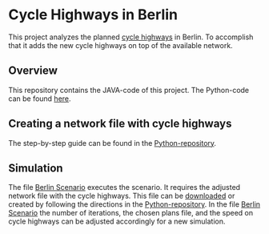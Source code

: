 # Cycle Highways in Berlin

This project analyzes the planned [cycle highways](https://www.berlin.de/sen/uvk/mobilitaet-und-verkehr/verkehrsplanung/radverkehr/radschnellverbindungen/) in Berlin.
To accomplish that it adds the new cycle highways on top of the available network.

## Overview

This repository contains the JAVA-code of this project.
The Python-code can be found [here](https://github.com/benbaute/matsim-berlin-analysis).

## Creating a network file with cycle highways

The step-by-step guide can be found in the [Python-repository](https://github.com/benbaute/matsim-berlin-analysis).

## Simulation

The file [Berlin Scenario](src/main/java/org/matsim/run/OpenBerlinScenario.java) executes the scenario.
It requires the adjusted network file with the cycle highways.
This file can be [downloaded](https://tubcloud.tu-berlin.de/s/2FkQE9FsDWRmP5s) or created by following
the directions in the [Python-repository](https://github.com/benbaute/matsim-berlin-analysis).
In the file [Berlin Scenario](src/main/java/org/matsim/run/OpenBerlinScenario.java) the number of iterations, the chosen plans file, 
and the speed on cycle highways can be adjusted accordingly for a new simulation. 

